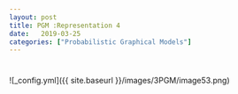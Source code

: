 ```yaml
---
layout: post
title: PGM :Representation 4 
date:   2019-03-25
categories: ["Probabilistic Graphical Models"]
---
```


# 

![_config.yml]({{ site.baseurl }}/images/3PGM/image53.png) 
